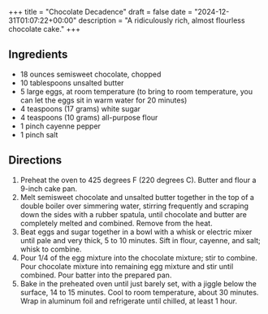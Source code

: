 +++
title = "Chocolate Decadence"
draft = false
date = "2024-12-31T01:07:22+00:00"
description = "A ridiculously rich, almost flourless chocolate cake."
+++

## Ingredients

- 18 ounces semisweet chocolate, chopped
- 10 tablespoons unsalted butter
- 5 large eggs, at room temperature (to bring to room temperature, you can let the eggs sit in warm water for 20 minutes)
- 4 teaspoons (17 grams) white sugar
- 4 teaspoons (10 grams) all-purpose flour
- 1 pinch cayenne pepper
- 1 pinch salt

## Directions

1. Preheat the oven to 425 degrees F (220 degrees C). Butter and flour a 9-inch cake pan.
1. Melt semisweet chocolate and unsalted butter together in the top of a double boiler over simmering water, stirring frequently and scraping down the sides with a rubber spatula, until chocolate and butter are completely melted and combined. Remove from the heat.
1. Beat eggs and sugar together in a bowl with a whisk or electric mixer until pale and very thick, 5 to 10 minutes. Sift in flour, cayenne, and salt; whisk to combine.
1. Pour 1/4 of the egg mixture into the chocolate mixture; stir to combine. Pour chocolate mixture into remaining egg mixture and stir until combined. Pour batter into the prepared pan.
1. Bake in the preheated oven until just barely set, with a jiggle below the surface, 14 to 15 minutes. Cool to room temperature, about 30 minutes. Wrap in aluminum foil and refrigerate until chilled, at least 1 hour.
